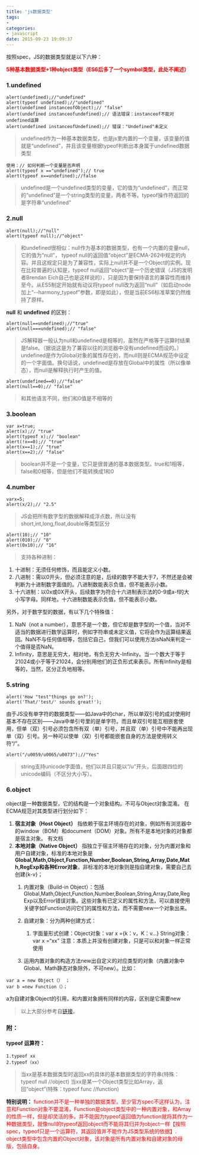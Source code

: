 ```yaml
---
title: 'js数据类型'
tags:
-
categories:
- javascript
date: 2015-09-23 19:09:37
---
```


按照spec，JS的数据类型就是以下六种：

**<span style="color: red">5种基本数据类型+1种object类型（ES6后多了一个symbol类型，此处不阐述）</span>**

### 1.undefined
```
alert(undefined);//"undefined"
alert(typeof undefined);//"undefined"
alert(undefined instanceofObject);// "false"
alert(undefined instanceofundefined);// 语法错误：instanceof不能对undefined运算
alert(undefined instanceofUndefined);// 错误："Undefined"未定义
```
<!-- more -->
>undefined作为一种基本数据类型，也是js里内置的一个变量，该变量的值就是“undefined”，并且该变量根据typeof判断出本身属于undefined数据类型

```
使用：// 如何判断一个变量是否声明
alert(typeof x =="undefined");// true
alert(typeof x==undefined);//false
```
>undefined是一个undefined类型的变量，它的值为“undefined”，而正常的“undefined”是一个string类型的变量，两者不等。typeof操作符返回的是字符串“undefined”

### 2.null
```
alert(null);//"null"
alert(typeof null);//"object"
```
>和undefined很相似：null作为基本的数据类型，也有一个内置的变量null，它的值为“null”，
typeof null的返回值“object”是ECMA-262中规定的内容。并且这规定只是为了兼容性，实际上null并不是一个Object的实例。现在比较普遍的认知是，typeof null返回“object”是一个历史错误（JS的发明者Brendan Eich自己也是这样说的），只是因为要保持语言的兼容性而维持至今。从ES5制定开始就有动议将typeof null改为返回“null”（如启动node加上“--harmony_typeof”参数，即是如此），但是当前ES6标准草案仍然维持了原样。

**null** 和 **undefined** 的区别：
```
alert(null==undefined);//"true"
alert(null===undefined);// "false"
```
>JS解释器一般认为null和undefined是相等的，虽然在严格等于运算时结果是false。（据说这是为了兼容以往的浏览器中没有undefined而设的。）
undefined是作为Global对象的属性存在的，而null则是ECMA规范中设定的一个字面值。换句话说，undefined是存放在Global中的属性（所以像单态），而null是解释执行时产生的值。

```
alert(undefined==0);//"false"
alert(null==0);// "false"
```
>和其他语言不同，他们和0值是不相等的

### 3.boolean
```
var x=true;
alert(x);// "true"
alert(typeof x);// "boolean"
alert(!x==0);// "true"
alert(x==1);// "true"
alert(x==2);// "false"
```
>boolean并不是一个变量，它只是很普通的基本数据类型。true和1相等，false和0相等，但是他们不能转换成1和0

###  4.number
```
varx=5;
alert(x/2);// "2.5"
```
>JS会把所有数字型的数据解释成浮点数，所以没有short,int,long,float,double等类型区分

```
alert(10);// "10"
alert(010);// "8"
alert(0x10);// "16"
```

>支持各种进制：
1. 十进制：无须任何修饰，而且能定义小数。
2. 八进制：需以0开头，但必须注意的是，后续的数字不能大于7，不然还是会被判断为十进制数字面值的。八进制数能表示负值，但不能表示小数。
3. 十六进制：以0x或0X开头，后续数字为符合十六进制表示法的0-9或a-f的大小写字母。同样地，十六进制数能表示负值，但不能表示小数。

另外，对于数字型的数据，有以下几个特殊值：
1. NaN（not a number），意思不是一个数，但它却是数字型的一个值，当对不适当的数据进行数学运算时，例如字符串或未定义值，它将会作为运算结果返回。NaN不与任何值相等，包括它自己，但我们可以使用方法isNaN来判定一个值得是否NaN。
2. Infinity，意思是无穷大，相对地，有负无穷大-Infinity。当一个数大于等于21024或小于等于21024，会分别用他们的正负形式来表示。所有Infinity是相等的，当然，区分正负地相等。

### 5.string
```
alert('How "test"things go on?');
alert('That/'test/' sounds great!');
```

由于JS没有单字符的数据类型——如Java中的char，所以单双引号的成对使用时基本不存在区别——Java中单引号里的是单字符。而且单双引号能互相嵌套使用，但单（双）引号必须包含所有双（单）引号，并且双（单）引号中不能再出现单（双）引号。另一种可以使单（双）引号都能嵌套自身的方法是使用转义符“/”。

	alert("/u0059/u0065/u0073");//"Yes"


>string支持unicode字面值，他们以并且只能以“/u”开头，后面跟四位的unicode编码（不区分大小写）。

### 6.object

object是一种数据类型，它的结构是一个对象结构。不可与Object对象混淆。
在ECMA规范对其类型进行划分如下：
1. **宿主对象（Host Object）**
指依赖于宿主环境存在的对象，例如所有浏览器中的window（BOM）和document（DOM）对象。所有不是本地对象的对象都是宿主对象。
有文档
2. **本地对象（Native Object）**
指独立于宿主环境存在的对象，分为内置对象和用户自建对象，标准的本地对象是**Global,Math,Object,Function,Number,Boolean,String,Array,Date,Math,RegExp和各种Error对象**，非标准的本地对象则是指自建对象，需要自己去创建{k-v}；
    1. 内置对象（Build-in Object）：包括Global,Math,Object,Function,Number,Boolean,String,Array,Date,RegExp以及Error错误对象。这些对象有已定义的属性和方法，可以直接使用关键字如Function访问它们的属性和方法，而不需要new一个对象出来。
    2. 自建对象：分为两种创建方式：
       1. 字面量形式创建：Object对象：var x ={k：v，K：v…}
String对象：var x =“xx”
注意：本质上并没有创建对象，只是可以和对象一样正常使用

	  2. 运用内置对象的构造方法new出自定义的对应类型的对象（内置对象中Global、Math静态对象除外，不可new）。比如：
```
var a = new Object（） ；
var b =new Function（）；
```
a为自建对象Object的引用，和内置对象拥有同样的内容，区别是它需要new

>以上大部分参考自[链接](http://blog.csdn.net/natineprince/article/details/4787689)。


### 附：
#### typeof 运算符：
    1.typeof xx
    2.typeof（xx）
>当xx是基本数据类型时返回xx的具体的基本数据类型的字符串(特殊：typeof null  //object)
>当xx是某一个Object类型比如Array，返回“object”(特殊：typeof func  //function)

**特别说明：**
<span style="color: red">
function并不是一种单独的数据类型，至少官方spec不这样认为，注意和Function对象不要混淆，Function是object类型中的一种内置对象，和Array的性质一样，但是却灵活的多。并不能因为typeof返回值为function就将其作为一种数据类型，就像null的typeof返回object而不能将其归并为object一样【按照spec，typeof只是一个运算符，其返回值并不能作为JS类型系统的依据】. object类型中包含内置的Object对象，该对象是所有内置对象和自建对象的母版，包括自身。
</span>
